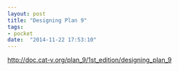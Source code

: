 ```yaml
---
layout: post
title: "Designing Plan 9"
tags:
- pocket
date:  "2014-11-22 17:53:10"
---
```


http://doc.cat-v.org/plan_9/1st_edition/designing_plan_9

